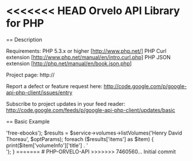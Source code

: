 <<<<<<< HEAD
Orvelo API Library for PHP
=====================================

== Description

Requirements:
  PHP 5.3.x or higher [http://www.php.net/]
  PHP Curl extension [http://www.php.net/manual/en/intro.curl.php]
  PHP JSON extension [http://php.net/manual/en/book.json.php]

Project page:
  http://


Report a defect or feature request here:
  http://code.google.com/p/google-api-php-client/issues/entry

Subscribe to project updates in your feed reader:
  http://code.google.com/feeds/p/google-api-php-client/updates/basic


== Basic Example
  <?php
  require_once 'path/to/src/Google_Client.php';
  require_once 'path/to/src/contrib/apiBooksService.php';

  $client = new Google_Client();
  $service = new Google_BooksService($client);

  $optParams = array('filter' => 'free-ebooks');
  $results = $service->volumes->listVolumes('Henry David Thoreau', $optParams);

  foreach ($results['items'] as $item) {
    print($item['volumeInfo']['title'] . '<br>');
  }
=======
# PHP-ORVELO-API
>>>>>>> 7460560... Initial commit
